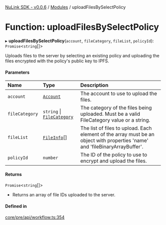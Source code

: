 [NuLink SDK - v0.0.6](../README.md) / [Modules](../modules.md) / uploadFilesBySelectPolicy

# Function: uploadFilesBySelectPolicy

▸ **uploadFilesBySelectPolicy**(`account`, `fileCategory`, `fileList`, `policyId`): `Promise`<`string`[]\>

Uploads files to the server by selecting an existing policy and uploading the files encrypted with the policy's public key to IPFS.

#### Parameters

| Name | Type | Description |
| :------ | :------ | :------ |
| `account` | [`Account`](../classes/Account.md) | The account to use to upload the files. |
| `fileCategory` | `string` \| [`FileCategory`](../enums/FileCategory.md) | The category of the files being uploaded. Must be a valid FileCategory value or a string. |
| `fileList` | [`FileInfo`](../types/FileInfo.md)[] | The list of files to upload. Each element of the array must be an object with properties 'name' and 'fileBinaryArrayBuffer'. |
| `policyId` | `number` | The ID of the policy to use to encrypt and upload the files. |

#### Returns

`Promise`<`string`[]\>

- Returns an array of file IDs uploaded to the server.

#### Defined in

[core/pre/api/workflow.ts:354](https://github.com/NuLink-network/nulink-sdk/blob/541ac45/src/core/pre/api/workflow.ts#L354)

